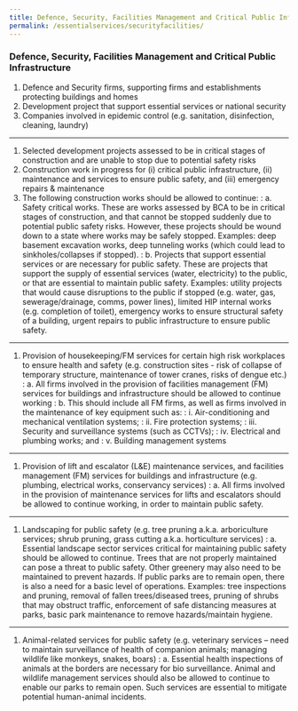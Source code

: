 ```yaml
---
title: Defence, Security, Facilities Management and Critical Public Infrastructure
permalink: /essentialservices/securityfacilities/
---
```


### **Defence, Security, Facilities Management and Critical Public Infrastructure**

1. Defence and Security firms, supporting firms and establishments protecting buildings and homes 
2. Development project that support essential services or national security 
3. Companies involved in epidemic control (e.g. sanitation, disinfection, cleaning, laundry)

---

1. Selected development projects assessed to be in critical stages of construction and are unable to stop due to potential safety risks 
2. Construction work in progress for (i) critical public infrastructure, (ii) maintenance and services to ensure public safety, and (iii) emergency repairs & maintenance
3. The following construction works should be allowed to continue:
: a. Safety critical works.  These are works assessed by BCA to be in critical stages of construction, and that cannot be stopped suddenly due to potential public safety risks.  However, these projects should be wound down to a state where works may be safely stopped. Examples:  deep basement excavation works, deep tunneling works (which could lead to sinkholes/collapses if stopped).
: b. Projects that support essential services or are necessary for public safety. These are projects that support the supply of essential services (water, electricity) to the public, or that are essential to maintain public safety. Examples: utility projects that would cause disruptions to the public  if stopped (e.g. water, gas, sewerage/drainage, comms, power lines), limited HIP internal works (e.g. completion of toilet), emergency works to ensure structural safety of a building, urgent repairs to public infrastructure to ensure public safety.

---

1. Provision of housekeeping/FM services for certain high risk workplaces to ensure health and safety (e.g. construction sites - risk of collapse of temporary structure, maintenance of tower cranes, risks of dengue etc.)
: a. All firms involved in the provision of facilities management (FM) services for buildings and infrastructure should be allowed to continue working
: b. This should include all FM firms, as well as firms involved in the maintenance of key equipment such as:
: i. Air-conditioning and mechanical ventilation systems;
: ii. Fire protection systems;
: iii. Security and surveillance systems (such as CCTVs);
: iv. Electrical and plumbing works; and
: v. Building management systems

---

1. Provision of lift and escalator (L&E) maintenance services, and facilities management (FM) services for buildings and infrastructure (e.g. plumbing, electrical works, conservancy services) 
: a. All firms involved in the provision of maintenance services for lifts and escalators should be allowed to continue working, in order to maintain public safety.

---

1. Landscaping for public safety (e.g. tree pruning a.k.a. arboriculture services; shrub pruning, grass cutting a.k.a. horticulture services) 
: a. Essential landscape sector services critical for maintaining public safety should be allowed to continue.  Trees that are not properly maintained can pose a threat to public safety. Other greenery may also need to be maintained to prevent hazards. If public parks are to remain open, there is also a need for a basic level of operations. Examples: tree inspections and pruning, removal of fallen trees/diseased trees, pruning of shrubs that may obstruct traffic, enforcement of safe distancing measures at parks, basic park maintenance to remove hazards/maintain hygiene.

---

1. Animal-related services for public safety (e.g. veterinary services – need to maintain surveillance of health of companion animals; managing wildlife like monkeys, snakes, boars)
: a. Essential health inspections of animals at the borders are necessary for bio surveillance. Animal and wildlife management services should also be allowed to continue to enable our parks to remain open.  Such services are essential to mitigate potential human-animal incidents.
